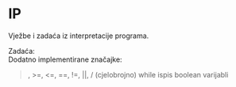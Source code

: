 # IP
Vježbe i zadaća iz interpretacije programa.

Zadaća:   
Dodatno implementirane značajke:
>, >=, <=, ==, !=, ||, / (cjelobrojno)
while
ispis boolean varijabli
